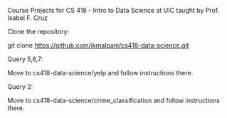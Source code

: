 Course Projects for CS 418 - Intro to Data Science at UIC taught by Prof. Isabel F. Cruz

Clone the repository:

git clone https://github.com/ikmalpani/cs418-data-science.git

Query 5,6,7:

Move to cs418-data-science/yelp and follow instructions there.

Query 2:

Move to cs418-data-science/crime_classification and follow instructions there.